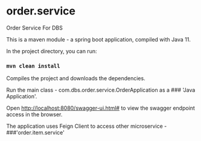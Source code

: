 # order.service
Order Service For DBS

This is a maven module - a spring boot application, compiled with Java 11.

In the project directory, you can run:

### `mvn clean install`

Compiles the project and downloads the dependencies.<br />

Run the main class - com.dbs.order.service.OrderApplication as a ### 'Java Application'.

Open [http://localhost:8080/swagger-ui.html#](http://localhost:8080/swagger-ui.html#) to view the swagger endpoint access in the browser.

The application uses Feign Client to access other microservice - ###'order.item.service'
